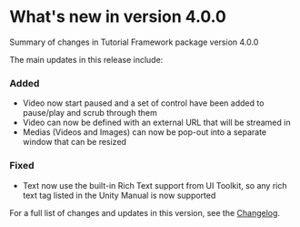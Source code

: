 <!-- What's new page template for packages: https://confluence.unity3d.com/display/DOCS/What%27s+new+page+template+for+packages -->

# What's new in version 4.0.0

Summary of changes in Tutorial Framework package version 4.0.0

The main updates in this release include:

### Added
- Video now start paused and a set of control have been added to pause/play and scrub through them
- Video can now be defined with an external URL that will be streamed in
- Medias (Videos and Images) can now be pop-out into a separate window that can be resized

### Fixed
- Text now use the built-in Rich Text support from UI Toolkit, so any rich text tag listed in the Unity Manual is now supported

For a full list of changes and updates in this version, see the [Changelog].

[Changelog]: https://docs.unity3d.com/Packages/com.unity.learn.iet-framework@latest?subfolder=/changelog/CHANGELOG.html

